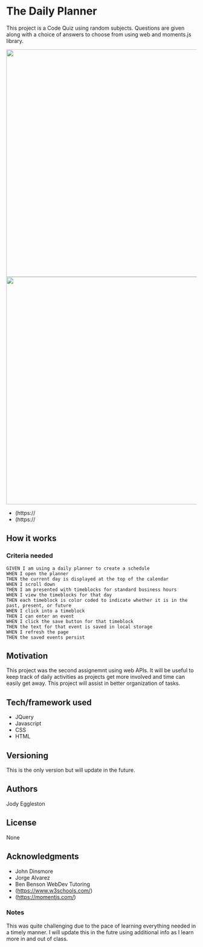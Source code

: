 # The Daily Planner
This project is a Code Quiz using random subjects.  Questions are given along with a choice of answers to choose from using web  and moments.js library.  

<img src="" width=600>
<img src="" width=600>

- (https://
- (https://

## How it works
  

### Criteria needed
```
GIVEN I am using a daily planner to create a schedule
WHEN I open the planner
THEN the current day is displayed at the top of the calendar
WHEN I scroll down
THEN I am presented with timeblocks for standard business hours
WHEN I view the timeblocks for that day
THEN each timeblock is color coded to indicate whether it is in the past, present, or future
WHEN I click into a timeblock
THEN I can enter an event
WHEN I click the save button for that timeblock
THEN the text for that event is saved in local storage
WHEN I refresh the page
THEN the saved events persist
```

## Motivation
This project was the second assignemnt using web APIs. It will be useful to keep track of daily activities as projects get more involved and time can easily get away.  This project will assist in better organization of tasks.

## Tech/framework used
- JQuery
- Javascript
- CSS
- HTML

## Versioning
This is the only version but will update in the future.

## Authors
Jody Eggleston

## License
None

## Acknowledgments
- John Dinsmore
- Jorge Alvarez
- Ben Benson WebDev Tutoring
- (https://www.w3schools.com/)
- (https://momentjs.com/) 

### Notes
This was quite challenging due to the pace of learning everything needed in a timely manner.  I will update this in the futre using additional info as I learn more in and out of class.
